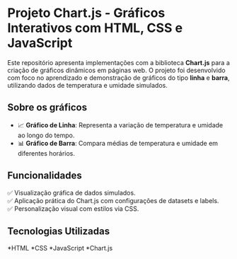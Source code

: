 # Projeto Chart.js - Gráficos Interativos com HTML, CSS e JavaScript

Este repositório apresenta implementações com a biblioteca **Chart.js** para a criação de gráficos dinâmicos em páginas web. O projeto foi desenvolvido com foco no aprendizado e demonstração de gráficos do tipo **linha** e **barra**, utilizando dados de temperatura e umidade simulados.


##  Sobre os gráficos
- 📈 **Gráfico de Linha**: Representa a variação de temperatura e umidade ao longo do tempo.
- 📊 **Gráfico de Barra**: Compara médias de temperatura e umidade em diferentes horários.



##  Funcionalidades

✅ Visualização gráfica de dados simulados.  
✅ Aplicação prática do Chart.js com configurações de datasets e labels.  
✅ Personalização visual com estilos via CSS.    



## Tecnologias Utilizadas

*HTML
*CSS
*JavaScript
*Chart.js
